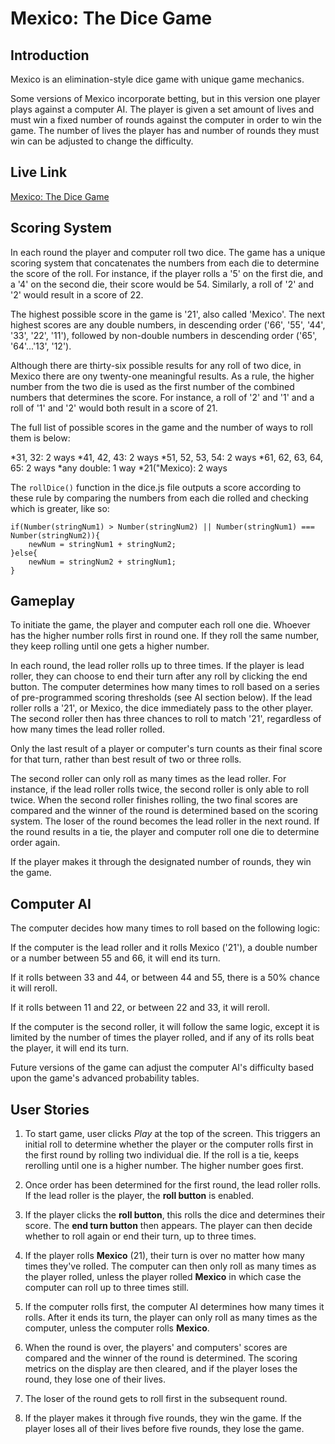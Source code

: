 Mexico: The Dice Game
=====================

Introduction
------------
Mexico is an elimination-style dice game with unique game mechanics.  

Some versions of Mexico incorporate betting, but in this version one player plays against a computer AI. The player is given a set amount of lives and must win a fixed number of rounds against the computer in order to win the game. The number of lives the player has and number of rounds they must win can be adjusted to change the difficulty.

Live Link
---------
[Mexico: The Dice Game](https://kefka223.github.io/Mexico-Dice-Game/)

Scoring System
--------------
In each round the player and computer roll two dice. The game has a unique scoring system that concatenates the numbers from each die to determine the score of the roll. For instance, if the player rolls a '5' on the first die, and a '4' on the second die, their score would be 54. Similarly, a roll of '2' and '2' would result in a score of 22. 

The highest possible score in the game is '21', also called 'Mexico'. The next highest scores are any double numbers, in descending order ('66', '55', '44', '33', '22', '11'), followed by non-double numbers in descending order ('65', '64'...'13', '12').

Although there are thirty-six possible results for any roll of two dice, in Mexico there are ony twenty-one meaningful results. As a rule, the higher number from the two die is used as the first number of the combined numbers that determines the score. For instance, a roll of '2' and '1' and a roll of '1' and '2' would both result in a score of 21. 

The full list of possible scores in the game and the number of ways to roll them is below:

*31, 32: 2 ways
*41, 42, 43: 2 ways
*51, 52, 53, 54: 2 ways
*61, 62, 63, 64, 65: 2 ways
*any double: 1 way
*21("Mexico): 2 ways

The `rollDice()` function in the dice.js file outputs a score according to these rule by comparing the numbers from each die rolled and checking which is greater, like so:

    if(Number(stringNum1) > Number(stringNum2) || Number(stringNum1) === Number(stringNum2)){
        newNum = stringNum1 + stringNum2;
    }else{
        newNum = stringNum2 + stringNum1;
    }

Gameplay
--------
To initiate the game, the player and computer each roll one die. Whoever has the higher number rolls first in round one. If they roll the same number, they keep rolling until one gets a higher number. 

In each round, the lead roller rolls up to three times. If the player is lead roller, they can choose to end their turn after any roll by clicking the end button. The computer determines how many times to roll based on a series of pre-programmed scoring thresholds (see AI section below). If the lead roller rolls a '21', or Mexico, the dice immediately pass to the other player. The second roller then has three chances to roll to match '21', regardless of how many times the lead roller rolled. 

Only the last result of a player or computer's turn counts as their final score for that turn, rather than best result of two or three rolls. 

The second roller can only roll as many times as the lead roller. For instance, if the lead roller rolls twice, the second roller is only able to roll twice. When the second roller finishes rolling, the two final scores are compared and the winner of the round is determined based on the scoring system. The loser of the round becomes the lead roller in the next round. If the round results in a tie, the player and computer roll one die to determine order again.

If the player makes it through the designated number of rounds, they win the game. 

Computer AI
-----------

The computer decides how many times to roll based on the following logic:

If the computer is the lead roller and it rolls Mexico ('21'), a double number or a number between 55 and 66, it will end its turn. 

If it rolls between 33 and 44, or between 44 and 55, there is a 50% chance it will reroll. 

If it rolls between 11 and 22, or between 22 and 33, it will reroll.

If the computer is the second roller, it will follow the same logic, except it is limited by the number of times the player rolled, and if any of its rolls beat the player, it will end its turn. 

Future versions of the game can adjust the computer AI's difficulty based upon the game's advanced probability tables. 

User Stories
------------

1. To start game, user clicks *Play* at the top of the screen. This triggers an initial roll to determine whether the player or the computer rolls first in the first round by rolling two individual die. If the roll is a tie, keeps rerolling until one is a higher number. The higher number goes first. 

2. Once order has been determined for the first round, the lead roller rolls. If the lead roller is the player, the **roll button** is enabled. 

3. If the player clicks the **roll button**, this rolls the dice and determines their score. The **end turn button** then appears. The player can then decide whether to roll again or end their turn, up to three times. 

3. If the player rolls **Mexico** (21), their turn is over no matter how many times they've rolled. The computer can then only roll as many times as the player rolled, unless the player rolled **Mexico** in which case the computer can roll up to three times still.

4. If the computer rolls first, the computer AI determines how many times it rolls. After it ends its turn, the player can only roll as many times as the computer, unless the computer rolls **Mexico**. 

5. When the round is over, the players' and computers' scores are compared and the winner of the round is determined. The scoring metrics on the display are then cleared, and if the player loses the round, they lose one of their lives.  

5. The loser of the round gets to roll first in the subsequent round. 

6. If the player makes it through five rounds, they win the game. If the player loses all of their lives before five rounds, they lose the game.











